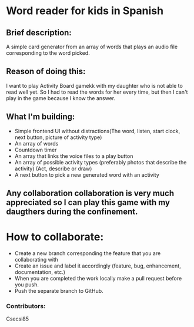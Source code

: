 # Word reader for kids in Spanish

## Brief description:

A simple card generator from an array of words that plays an audio file corresponding to the word picked.

## Reason of doing this:

I want to play Activity Board gamekk with my daughter who is not able to read well yet. So I had to read the words for her every time, but then I can't play in the game because I know the answer.

## What I'm building:

- Simple frontend UI without distractions(The word, listen, start clock, next button, picture of activity type)
- An array of words
- Countdown timer
- An array that links the voice files to a play button
- An array of possible activity types (preferably photos that describe the activity) (Act, describe or draw)
- A next button to pick a new generated word with an activity

## Any collaboration collaboration is very much appreciated so I can play this game with my daugthers during the confinement.

# How to collaborate:

- Create a new branch corresponding the feature that you are collaborating with
- Create an issue and label it accordingly (feature, bug, enhancement, documentation, etc.)
- When you are completed the work locally make a pull request before you push.
- Push the separate branch to GitHub.

### Contributors:

Csecsi85
